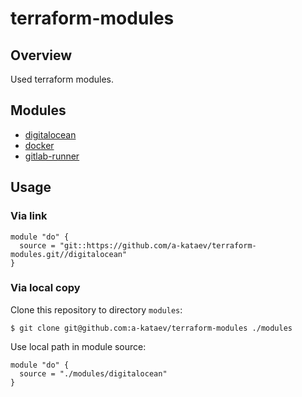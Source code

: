 # terraform-modules

## Overview

Used terraform modules.

## Modules

* [digitalocean](digitalocean/README.md)
* [docker](docker/README.md)
* [gitlab-runner](gitlab-runner/README.md)

## Usage

### Via link

```hcl
module "do" {
  source = "git::https://github.com/a-kataev/terraform-modules.git//digitalocean"
}
```

### Via local copy

Clone this repository to directory `modules`:

```shell
$ git clone git@github.com:a-kataev/terraform-modules ./modules
```

Use local path in module source:

```hcl
module "do" {
  source = "./modules/digitalocean"
}
```
